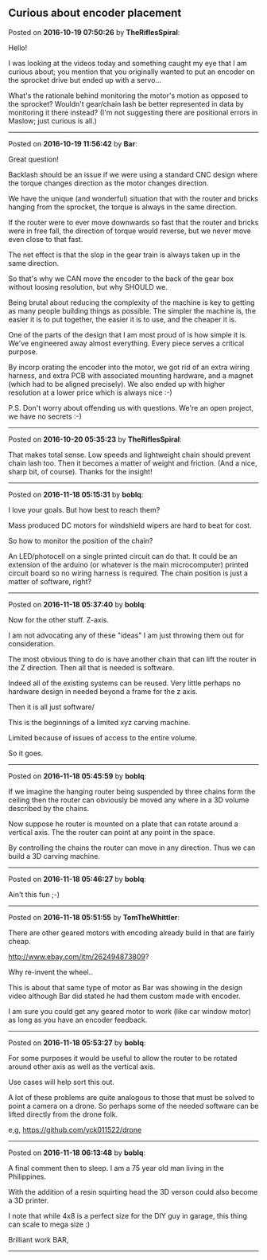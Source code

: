 ## Curious about encoder placement
Posted on **2016-10-19 07:50:26** by **TheRiflesSpiral**:

Hello!



I was looking at the videos today and something caught my eye that I am curious about; you mention that you originally wanted to put an encoder on the sprocket drive but ended up with a servo...



What's the rationale behind monitoring the motor's motion as opposed to the sprocket? Wouldn't gear/chain lash be better represented in data by monitoring it there instead? (I'm not suggesting there are positional errors in Maslow; just curious is all.)

---

Posted on **2016-10-19 11:56:42** by **Bar**:

Great question! 



Backlash should be an issue if we were using a standard CNC design where the torque changes direction as the motor changes direction. 



We have the unique (and wonderful) situation that with the router and bricks hanging from the sprocket, the torque is always in the same direction.



If the router were to ever move downwards so fast that the router and bricks were in free fall, the direction of torque would reverse, but we never move even close to that fast.



The net effect is that the slop in the gear train is always taken up in the same direction.



So that's why we CAN move the encoder to the back of the gear box without loosing resolution, but why SHOULD we. 



Being brutal about reducing the complexity of the machine is key to getting as many people building things as possible. The simpler the machine is, the easier it is to put together, the easier it is to use, and the cheaper it is.



One of the parts of the design that I am most proud of is how simple it is. We've engineered away almost everything. Every piece serves a critical purpose.



By incorp orating the encoder into the motor, we got rid of an extra wiring harness, and extra PCB with associated mounting hardware, and a magnet (which had to be aligned precisely). We also ended up with higher resolution at a lower price which is always nice :-)



P.S. Don't worry about offending us with questions. We're an open project, we have no secrets :-)

---

Posted on **2016-10-20 05:35:23** by **TheRiflesSpiral**:

That makes total sense. Low speeds and lightweight chain should prevent chain lash too. Then it becomes a matter of weight and friction. (And a nice, sharp bit, of course). Thanks for the insight!

---

Posted on **2016-11-18 05:15:31** by **boblq**:

I love your goals. But how best to reach them? 



Mass produced DC motors for windshield wipers are hard to beat for cost. 



So how to monitor the position of the chain? 



An LED/photocell on a single printed circuit can do that. It could be an extension of the arduino (or whatever is the main microcomputer) printed circuit board so no wiring harness is required. The chain position is just a matter of software, right?

---

Posted on **2016-11-18 05:37:40** by **boblq**:

Now for the other stuff. Z-axis. 



I am not advocating any of these "ideas" I am just throwing them out for consideration. 



The most obvious thing to do is have another chain that can lift the router in the Z direction. Then all that is needed is software.



Indeed all of the existing systems can be reused. Very little perhaps no hardware design in needed beyond a frame for the z axis. 



Then it is all just software/



This is the beginnings of  a limited xyz carving machine. 



Limited because of issues of access to the entire volume. 



So it goes.

---

Posted on **2016-11-18 05:45:59** by **boblq**:

If we imagine the hanging router being suspended by three chains form the ceiling then the router can obviously be moved any where in a 3D volume described by the chains. 



Now suppose he router is mounted on a plate that can rotate around a vertical axis. The the router can point at any point in the space. 



By controlling the chains the router can move in any direction. Thus we can build a 3D carving machine.

---

Posted on **2016-11-18 05:46:27** by **boblq**:

Ain't this fun ;-)

---

Posted on **2016-11-18 05:51:55** by **TomTheWhittler**:

There are other geared motors with encoding already build in that are fairly cheap.

http://www.ebay.com/itm/262494873809?

Why re-invent the wheel..

This is about that same type of motor as Bar was showing in the design video although Bar did stated he had them custom made with encoder.

I am sure you could get any geared motor to work (like car window motor) as long as you have an encoder feedback.

---

Posted on **2016-11-18 05:53:27** by **boblq**:

For some purposes it would be useful to allow the router to be rotated around other axis as well as the vertical axis. 



Use cases will help sort this out. 



A lot of these problems are quite analogous to those that must be solved to point a camera on a drone. So perhaps some of the needed software can be lifted directly from the drone folk.



e,g, https://github.com/yck011522/drone

---

Posted on **2016-11-18 06:13:48** by **boblq**:

A final comment then to sleep. I am a 75 year old man living in the Philippines. 



With the addition of a resin squirting head the 3D verson could also become a 3D printer. 



I note that while 4x8 is a perfect size for the DIY guy in garage, this thing can scale to mega size :) 



Brilliant work BAR,

---

